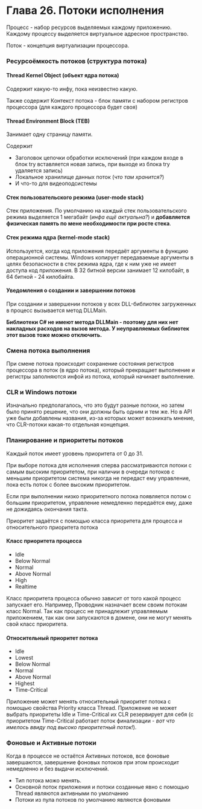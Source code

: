 # Глава 26. Потоки исполнения

Процесс - набор ресурсов выделяемых каждому приложению. Каждому процессу выделяется виртуальное адресное пространство.

Поток - концепция виртуализации процессора.

### Ресурсоёмкость потоков \(структура потока\)

#### Thread Kernel Object \(объект ядра потока\)

Содержит какую-то инфу, пока неизвестно какую.

Также содержит Контекст потока - блок памяти с набором регистров процессора \(для каждого процессора будет своя\)

#### Thread Environment Block \(TEB\)

Занимает одну страницу памяти.

Содержит

* Заголовок цепочки обработки исключений \(при каждом входе в блок try вставляется новая запись, при выходе из блока try удаляется запись\)
* Локальное хранилище данных поток \(_что там хранится?_\)
* И что-то для видеоподсистемы

#### Стек пользовательского режима \(user-mode stack\)

Стек приложения. По умолчанию на каждый стек пользовательского режима выделяется 1 мегабайт \(_инфа ещё актуальна?_\) и **добавляется физическая память по мене необходимости при росте стека**.

#### Стек режима ядра \(kernel-mode stack\)

Используется, когда код приложения передаёт аргументы в функцию операционной системы. Windows копирует передаваемые аргументы в целях безопасности в стек режима ядра, где к ним уже не имеет доступа код приложения. В 32 битной версии занимает 12 килобайт, в 64 битной - 24 килобайта.

#### Уведомления о создании и завершении потоков

При создании и завершении потоков у всех DLL-библиотек загруженных в процесс вызывается метод DLLMain.

**Библиотеки C\# не имеют метода DLLMain - поэтому для них нет накладных расходов на вызов метода. У неуправляемых библиотек этот вызов тоже можно отключить.**

### Смена потока выполнения

При смене потока происходит сохранение состояния регистров процессора в поток \(в ядро потока\), который прекращает выполнение и регистры заполняются инфой из потока, который начинает выполнение.

### CLR и Windows потоки

Изначально предполагалось, что это будут разные потоки, но затем было принято решение, что они должны быть одним и тем же. Но в API уже были добавлены названия, из-за которых может возникать мнение, что CLR-потоки какая-то отдельная концепция.

### Планирование и приоритеты потоков

Каждый поток имеет уровень приоритета от 0 до 31.

При выборе потока для исполнения сперва рассматриваются потоки с самым высоким приоритетом, при наличии в очереди потоков с меньшим приоритетом система никогда не передаст ему управление, пока есть поток с более высоким приоритетом.

Если при выполнении низко приоритетного потока появляется потом с большим приоритетом, управление немедленно передаётся ему, даже не дожидаясь окончания такта.

Приоритет задаётся с помощью класса приоритета для процесса и относительного приоритета потока

#### Класс приоритета процесса

* Idle
* Below Normal
* Normal
* Above Normal
* High
* Realtime

Класс приоритета процесса обычно зависит от того какой процесс запускает его. Например, Проводник назначает всем своим потокам класс Normal. Так как процесс не принадлежит управляемым приложением, так как они запускаются в домене, они не могут менять свой класс приоритета.

#### Относительный приоритет потока

* Idle
* Lowest
* Below Normal
* Normal
* Above Normal
* Highest
* Time-Critical

Приложение может менять относительный приоритет потока с помощью свойства Priority класса Thread. Приложение не может выбрать приоритеты Idle и Time-Critical их CLR резервирует для себя \(с приоритетом Time-Critical работает поток финализации - _вот что имелось ввиду под высоко приоритетный поток!_\).

### Фоновые и Активные потоки

Когда в процессе не остаётся Активных потоков, все фоновые завершаются, завершение фоновых потоков при этом происходит немедленно и без выдачи исключений.

* Тип потока можо менять.
* Основной поток приложения и потоки созданные явно с помощью Thread являются активными по умолчанию
* Потоки из пула потоков по умолчанию являются фоновыми



